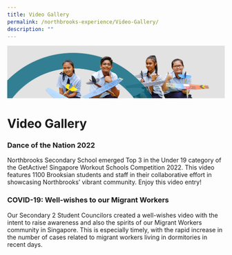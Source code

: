 ```yaml
---
title: Video Gallery
permalink: /northbrooks-experience/Video-Gallery/
description: ""
---
```

![](/images/northbrooks%20experience.jpg)

Video Gallery
=============

### Dance of the Nation 2022

Northbrooks Secondary School emerged Top 3 in the Under 19 category of the GetActive! Singapore Workout Schools Competition 2022. This video features 1100 Brooksian students and staff in their collaborative effort in showcasing Northbrooks’ vibrant community. Enjoy this video entry!

### COVID-19: Well-wishes to our Migrant Workers

Our Secondary 2 Student Councilors created a well-wishes video with the intent to raise awareness and also the spirits of our Migrant Workers community in Singapore. This is especially timely, with the rapid increase in the number of cases related to migrant workers living in dormitories in recent days.
